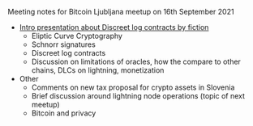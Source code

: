 Meeting notes for Bitcoin Ljubljana meetup on 16th September 2021
- [Intro presentation about Discreet log contracts by fiction](https://github.com/fiksn/dlc-intro)
  - Eliptic Curve Cryptography
  - Schnorr signatures
  - Discreet log contracts
  - Discussion on limitations of oracles, how the compare to other chains, DLCs on lightning, monetization 
- Other
  - Comments on new tax proposal for crypto assets in Slovenia
  - Brief discussion around lightning node operations (topic of next meetup)
  - Bitcoin and privacy 
